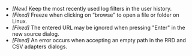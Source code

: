 * _[New]_ Keep the most recently used log filters in the user history.
* _[Fixed]_ Freeze when clicking on “browse” to open a file or folder on Linux.
* _[Fixed]_ The entered URL may be ignored when pressing "Enter" in the new source dialog.
* _[Fixed]_ An error occurs when accepting an empty path in the RRD and CSV adapters dialogs.